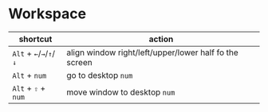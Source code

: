 # Workspace

| shortcut | action |
| --- | --- |
| `Alt` + `←`/`→`/`↑`/`↓` | align window right/left/upper/lower half fo the screen |
| `Alt` + `num` | go to desktop `num` |
| `Alt` + `⇧` + `num` | move window to desktop `num` |


